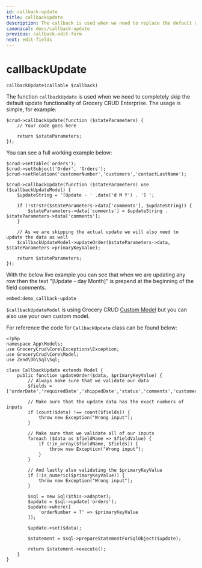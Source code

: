 ```yaml
---
id: callback-update
title: callbackUpdate
description: The callback is used when we need to replace the default update functionality.
canonical: docs/callback-update
previous: callback-edit-form
next: edit-fields
---
```


# callbackUpdate

<pre><code class="language-php">callbackUpdate(callable $callback)</code></pre>
The function <code>callbackUpdate</code> is used when we need to completely skip the default update functionality of Grocery CRUD Enterprise. The usage is simple, for example:

<pre><code class="language-php">$crud->callbackUpdate(function ($stateParameters) {
    // Your code goes here

    return $stateParameters;
});</code></pre>

You can see a full working example below:

<pre><code class="language-php">$crud->setTable('orders');
$crud->setSubject('Order', 'Orders');
$crud->setRelation('customerNumber','customers','contactLastName');

$crud->callbackUpdate(function ($stateParameters) use ($callbackUpdateModel) {
    $updateString = '[Update - ' .date('d M Y') . '] ';

    if (!strstr($stateParameters->data['comments'], $updateString)) {
        $stateParameters->data['comments'] = $updateString . $stateParameters->data['comments'];
    }

    // As we are skipping the actual update we will also need to update the data as well
    $callbackUpdateModel->updateOrder($stateParameters->data, $stateParameters->primaryKeyValue);

    return $stateParameters;
});</code></pre>

With the below live example you can see that when we are updating any row then the text "[Update - day Month]" is prepend at the beginning of the field comments.

`embed:demo_callback-update`

`$callbackUpdateModel` is using Grocery CRUD [Custom Model](/docs/custom-model) but you can also use your own custom model.

For reference the code for `CallbackUpdate` class can be found below:

<pre><code class="language-php">&lt;?php
namespace App\Models;
use GroceryCrud\Core\Exceptions\Exception;
use GroceryCrud\Core\Model;
use Zend\Db\Sql\Sql;

class CallbackUpdate extends Model {
    public function updateOrder($data, $primaryKeyValue) {
        // Always make sure that we validate our data
        $fields = ['orderDate','requiredDate','shippedDate','status','comments','customerNumber'];

        // Make sure that the update data has the exact numbers of inputs
        if (count($data) !== count($fields)) {
            throw new Exception("Wrong input");
        }

        // Make sure that we validate all of our inputs
        foreach ($data as $fieldName => $fieldValue) {
            if (!in_array($fieldName, $fields)) {
                throw new Exception("Wrong input");
            }
        }

        // And lastly also validating the $primaryKeyValue
        if (!is_numeric($primaryKeyValue)) {
            throw new Exception("Wrong input");
        }

        $sql = new Sql($this->adapter);
        $update = $sql->update('orders');
        $update->where([
            'orderNumber = ?' => $primaryKeyValue
        ]);

        $update->set($data);

        $statement = $sql->prepareStatementForSqlObject($update);

        return $statement->execute();
    }
}</code></pre>